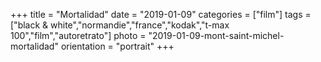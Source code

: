 +++
title = "Mortalidad"
date = "2019-01-09"
categories = ["film"]
tags = ["black & white","normandie","france","kodak","t-max 100","film","autoretrato"]
photo = "2019-01-09-mont-saint-michel-mortalidad"
orientation = "portrait"
+++
